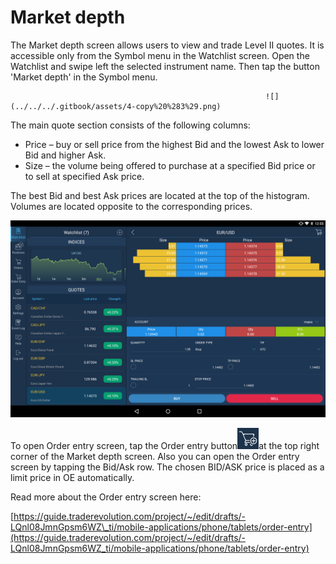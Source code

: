 # Market depth

The Market depth screen allows users to view and trade Level II quotes. It is accessible only from the Symbol menu in the Watchlist screen. Open the Watchlist and swipe left the selected instrument name. Then tap the button 'Market depth' in the Symbol menu.

                                                             ![](../../../.gitbook/assets/4-copy%20%283%29.png) 

The main quote section consists of the following columns:

* Price – buy or sell price from the highest Bid and the lowest Ask to lower Bid and higher Ask.
* Size – the volume being offered to purchase at a specified Bid price or to sell at specified Ask price.

The best Bid and best Ask prices are located at the top of the histogram. Volumes are located opposite to the corresponding prices.

![](../../../.gitbook/assets/md.png)

To open Order entry screen, tap the Order entry button![](../../../.gitbook/assets/oe%20%282%29.jpg)at the top right corner of the Market depth screen. Also you can open the Order entry screen by tapping the Bid/Ask row. The chosen BID/ASK price is placed as a limit price in OE automatically.

 Read more about the Order entry screen here:

[https://guide.traderevolution.com/project/~/edit/drafts/-LQnl08JmnGpsm6WZ\_ti/mobile-applications/phone/tablets/order-entry](https://guide.traderevolution.com/project/~/edit/drafts/-LQnl08JmnGpsm6WZ_ti/mobile-applications/phone/tablets/order-entry)

                  

